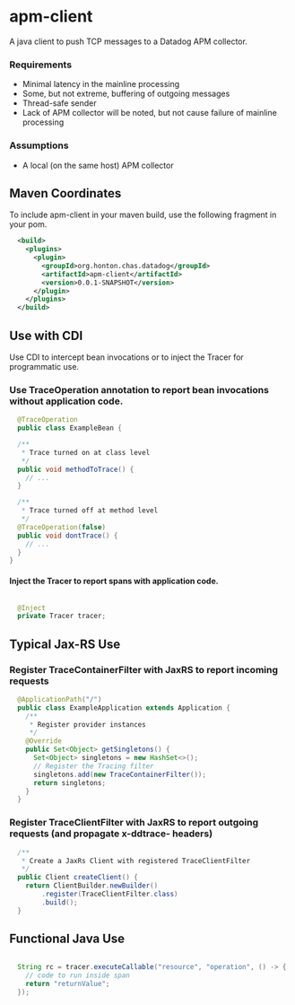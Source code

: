 # apm-client
A java client to push TCP messages to a Datadog APM collector.

### Requirements
* Minimal latency in the mainline processing
* Some, but not extreme, buffering of outgoing messages
* Thread-safe sender
* Lack of APM collector will be noted, but not cause failure of mainline processing

### Assumptions
* A local (on the same host) APM collector

## Maven Coordinates
To include apm-client in your maven build, use the following fragment in your pom.
```xml
  <build>
    <plugins>
      <plugin>
        <groupId>org.honton.chas.datadog</groupId>
        <artifactId>apm-client</artifactId>
        <version>0.0.1-SNAPSHOT</version>
      </plugin>
    </plugins>
  </build>
```

## Use with CDI
Use CDI to intercept bean invocations or to inject the Tracer for programmatic use.

### Use TraceOperation annotation to report bean invocations without application code.
```java
  @TraceOperation
  public class ExampleBean {

  /**
   * Trace turned on at class level
   */
  public void methodToTrace() {
    // ...
  }

  /**
   * Trace turned off at method level
   */
  @TraceOperation(false)
  public void dontTrace() {
    // ...
  }
}
```

#### Inject the Tracer to report spans with application code.
```java

  @Inject
  private Tracer tracer;

```

## Typical Jax-RS Use

### Register TraceContainerFilter with JaxRS to report incoming requests
```java
  @ApplicationPath("/")
  public class ExampleApplication extends Application {
    /**
     * Register provider instances
     */
    @Override
    public Set<Object> getSingletons() {
      Set<Object> singletons = new HashSet<>();
      // Register the Tracing filter
      singletons.add(new TraceContainerFilter());
      return singletons;
    }
  }
```

### Register TraceClientFilter with JaxRS to report outgoing requests (and propagate x-ddtrace- headers)
```java
  /**
   * Create a JaxRs Client with registered TraceClientFilter
   */
  public Client createClient() {
    return ClientBuilder.newBuilder()
        .register(TraceClientFilter.class)
        .build();
  }
```

## Functional Java Use
```java

  String rc = tracer.executeCallable("resource", "operation", () -> {
    // code to run inside span
    return "returnValue";
  });

```
